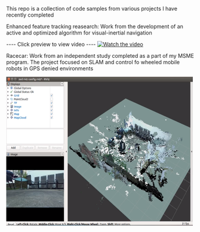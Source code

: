 This repo is a collection of code samples from various projects I have recently completed

Enhanced feature tracking reasearch:  Work from the development of an active and optimized algorithm for visual-inertial navigation

---- Click preview to view video ----
[![Watch the video](https://img.youtube.com/vi/lMiAxw_kDw4/0.jpg)](https://youtu.be/lMiAxw_kDw4)

Racecar:  Work from an independent study completed as a part of my MSME program.  The project focused on SLAM and control fo wheeled mobile robots in GPS denied environments

<img src="https://github.com/chris-wei-17/Code-Samples/blob/master/Racecar/Images/3D_map.png" height="400" width="500">
